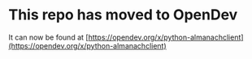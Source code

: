 # This repo has moved to OpenDev

It can now be found at [https://opendev.org/x/python-almanachclient](https://opendev.org/x/python-almanachclient)
